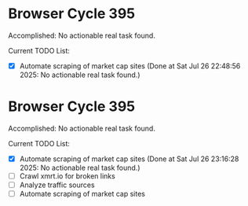 # Browser Cycle 395

Accomplished: No actionable real task found.

Current TODO List:

- [x] Automate scraping of market cap sites  (Done at Sat Jul 26 22:48:56 2025: No actionable real task found.)

# Browser Cycle 395

Accomplished: No actionable real task found.

Current TODO List:

- [x] Automate scraping of market cap sites  (Done at Sat Jul 26 23:16:28 2025: No actionable real task found.)
- [ ] Crawl xmrt.io for broken links
- [ ] Analyze traffic sources
- [ ] Automate scraping of market cap sites